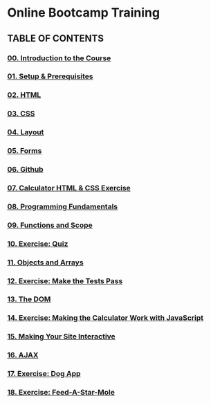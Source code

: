 # Online Bootcamp Training

## TABLE OF CONTENTS

### [00. Introduction to the Course](./src/00-intro.md)
### [01. Setup & Prerequisites](./src/01-setup.md)
### [02. HTML](./src/02-html.md)
### [03. CSS](./src/03-css.md)
### [04. Layout](./src/04-layout.md)
### [05. Forms](./src/05-forms.md)
### [06. Github](./src/06-github.md)
### [07. Calculator HTML & CSS Exercise](./src/07-calculator-setup.md)
### [08. Programming Fundamentals](./src/08-intro-to-programming.md)
### [09. Functions and Scope](./src/09-functions-and-scope.md)
### [10. Exercise: Quiz](./src/10-quiz.md)
### [11. Objects and Arrays](./src/11-objects-and-arrays.md)
### [12. Exercise: Make the Tests Pass](./src/12-tests.md)
### [13. The DOM](./src/13-dom.md)
### [14. Exercise: Making the Calculator Work with JavaScript](./src/14-calculator.md)
### [15. Making Your Site Interactive](./src/15-interactive.md)
### [16. AJAX](./src/16-ajax.md)
### [17. Exercise: Dog App](./src/17-dogs.md)
### [18. Exercise: Feed-A-Star-Mole](./src/18-mole.md)
